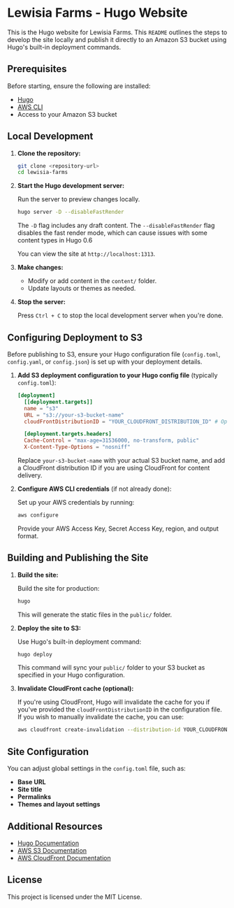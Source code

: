# Lewisia Farms - Hugo Website

This is the Hugo website for Lewisia Farms. This `README` outlines the steps to develop the site locally and publish it directly to an Amazon S3 bucket using Hugo's built-in deployment commands.

## Prerequisites

Before starting, ensure the following are installed:

- [Hugo](https://gohugo.io/getting-started/installing/)
- [AWS CLI](https://aws.amazon.com/cli/)
- Access to your Amazon S3 bucket

## Local Development

1. **Clone the repository:**

    ```bash
    git clone <repository-url>
    cd lewisia-farms
    ```

2. **Start the Hugo development server:**

   Run the server to preview changes locally. 
   
    ```bash
   hugo server -D --disableFastRender
   ```
   
   The `-D` flag includes any draft content.
   The `--disableFastRender` flag disables the fast render mode, which can cause issues with some content types in Hugo 0.6

   You can view the site at `http://localhost:1313`.

3. **Make changes:**

    - Modify or add content in the `content/` folder.
    - Update layouts or themes as needed.

4. **Stop the server:**

   Press `Ctrl + C` to stop the local development server when you're done.

## Configuring Deployment to S3

Before publishing to S3, ensure your Hugo configuration file (`config.toml`, `config.yaml`, or `config.json`) is set up with your deployment details.

1. **Add S3 deployment configuration to your Hugo config file** (typically `config.toml`):

    ```toml
    [deployment]
      [[deployment.targets]]
      name = "s3"
      URL = "s3://your-s3-bucket-name"
      cloudFrontDistributionID = "YOUR_CLOUDFRONT_DISTRIBUTION_ID" # Optional

      [deployment.targets.headers]
      Cache-Control = "max-age=31536000, no-transform, public"
      X-Content-Type-Options = "nosniff"
    ```

   Replace `your-s3-bucket-name` with your actual S3 bucket name, and add a CloudFront distribution ID if you are using CloudFront for content delivery.

2. **Configure AWS CLI credentials** (if not already done):

   Set up your AWS credentials by running:

    ```bash
    aws configure
    ```

   Provide your AWS Access Key, Secret Access Key, region, and output format.

## Building and Publishing the Site

1. **Build the site:**

   Build the site for production:

    ```bash
    hugo
    ```

   This will generate the static files in the `public/` folder.

2. **Deploy the site to S3:**

   Use Hugo's built-in deployment command:

    ```bash
    hugo deploy
    ```

   This command will sync your `public/` folder to your S3 bucket as specified in your Hugo configuration.

3. **Invalidate CloudFront cache (optional):**

   If you're using CloudFront, Hugo will invalidate the cache for you if you've provided the `cloudFrontDistributionID` in the configuration file. If you wish to manually invalidate the cache, you can use:

    ```bash
    aws cloudfront create-invalidation --distribution-id YOUR_CLOUDFRONT_DISTRIBUTION_ID --paths "/*"
    ```

## Site Configuration

You can adjust global settings in the `config.toml` file, such as:

- **Base URL**
- **Site title**
- **Permalinks**
- **Themes and layout settings**

## Additional Resources

- [Hugo Documentation](https://gohugo.io/documentation/)
- [AWS S3 Documentation](https://docs.aws.amazon.com/s3/index.html)
- [AWS CloudFront Documentation](https://docs.aws.amazon.com/cloudfront/index.html)

## License

This project is licensed under the MIT License.
